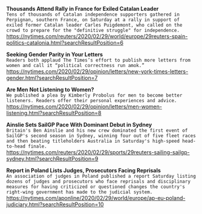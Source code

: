 **Thousands Attend Rally in France for Exiled Catalan Leader**\
`Tens of thousands of Catalan independence supporters gathered in Perpignan, southern France, on Saturday at a rally in support of exiled former Catalan leader Carles Puigdemont, who called on the crowd to prepare for the "definitive struggle" for independence. `\
https://nytimes.com/reuters/2020/02/29/world/europe/29reuters-spain-politics-catalonia.html?searchResultPosition=6

**Seeking Gender Parity in Your Letters**\
`Readers both applaud The Times’s effort to publish more letters from women and call it “political correctness run amok.”`\
https://nytimes.com/2020/02/29/opinion/letters/new-york-times-letters-gender.html?searchResultPosition=7

**Are Men Not Listening to Women?**\
`We published a plea by Kimberly Probolus for men to become better listeners. Readers offer their personal experiences and advice.`\
https://nytimes.com/2020/02/29/opinion/letters/men-women-listening.html?searchResultPosition=8

**Ainslie Sets SailGP Pace With Dominant Debut in Sydney**\
`Britain's Ben Ainslie and his new crew dominated the first event of SailGP's second season in Sydney, winning four out of five fleet races and then beating titleholders Australia in Saturday's high-speed head-to-head finale.`\
https://nytimes.com/reuters/2020/02/29/sports/29reuters-sailing-sailgp-sydney.html?searchResultPosition=9

**Report in Poland Lists Judges, Prosecutors Facing Reprisals**\
`An association of judges in Poland published a report Saturday listing dozens of judges and prosecutors who face reprisals and disciplinary measures for having criticized or questioned changes the country's right-wing government has made to the judicial system.`\
https://nytimes.com/aponline/2020/02/29/world/europe/ap-eu-poland-judiciary.html?searchResultPosition=10

